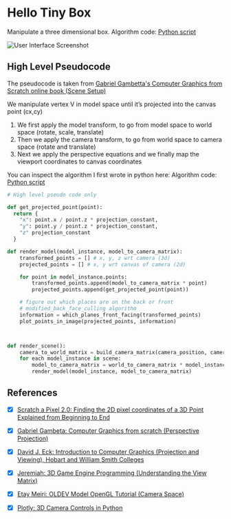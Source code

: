# Hello Tiny Box

Manipulate a three dimensional box. Algorithm code: [Python script](./prototype-script.py)

![User Interface Screenshot](https://user-images.githubusercontent.com/1670421/90424712-258d9f80-e0f1-11ea-972d-01f738102517.png)

## High Level Pseudocode

The pseudocode is taken from [Gabriel Gambetta's Computer Graphics from Scratch online book (Scene Setup)](https://www.gabrielgambetta.com/computer-graphics-from-scratch/scene-setup.html)

We manipulate vertex V in model space until it’s projected into the canvas point (cx,cy)

1. We first apply the model transform, to go from model space to world space (rotate, scale, translate)
2. Then we apply the camera transform, to go from world space to camera space (rotate and translate)
3. Next we apply the perspective equations and we finally map the viewport coordinates to canvas coordinates

You can inspect the algorithm I first wrote in python here: Algorithm code: [Python script](./prototype-script.py)

```python
# High level pseudo code only

def get_projected_point(point):
  return {
    "x": point.x / point.z * projection_constant,
    "y": point.y / point.z * projection_constant,
    "z" projection_constant
  }

def render_model(model_instance, model_to_camera_matrix):
    transformed_points = [] # x, y, z wrt camera (3d)
    projected_points = [] # x, y wrt canvas of camera (2d)

    for point in model_instance.points:
        transformed_points.append(model_to_camera_matrix * point)
        projected_points.append(get_projected_point(point))

    # figure out which places are on the back or front
    # modified_back_face_culling algorithm
    information = which_planes_front_facing(transformed_points)
    plot_points_in_image(projected_points, information)



def render_scene():
    camera_to_world_matrix = build_camera_matrix(camera_position, camera_orientation)
    for each model_instance in scene:
        model_to_camera_matrix = world_to_camera_matrix * model_instance.model_to_world_matrix
        render_model(model_instance, model_to_camera_matrix)
```

## References

- [x] [Scratch a Pixel 2.0: Finding the 2D pixel coordinates of a 3D Point Explained from Beginning to End](https://www.scratchapixel.com/lessons/3d-basic-rendering/computing-pixel-coordinates-of-3d-point/mathematics-computing-2d-coordinates-of-3d-points)

- [x] [Gabriel Gambeta: Computer Graphics from scratch (Perspective Projection)](https://www.gabrielgambetta.com/computer-graphics-from-scratch/perspective-projection.html)

- [x] [David J. Eck: Introduction to Computer Graphics (Projection and Viewing), Hobart and William Smith Colleges](http://math.hws.edu/graphicsbook/c3/s3.html)

- [x] [Jeremiah: 3D Game Engine Programming (Understanding the View Matrix)](https://www.3dgep.com/understanding-the-view-matrix/)

- [x] [Etay Meiri: OLDEV Model OpenGL Tutorial (Camera Space)](http://ogldev.org/www/tutorial13/tutorial13.html)

- [x] [Plotly: 3D Camera Controls in Python](https://plotly.com/python/3d-camera-controls/)
